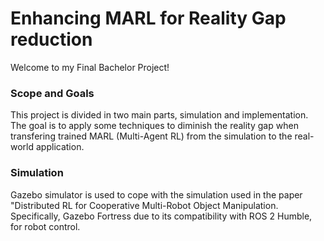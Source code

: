# Enhancing MARL for Reality Gap reduction

Welcome to my Final Bachelor Project!

### Scope and Goals

This project is divided in two main parts, simulation and implementation. The goal is to apply some techniques to diminish the reality gap when transfering trained MARL (Multi-Agent RL) from the simulation to the real-world application.

### Simulation

Gazebo simulator is used to cope with the simulation used in the paper "Distributed RL for Cooperative Multi-Robot Object Manipulation. Specifically, Gazebo Fortress due to its compatibility with ROS 2 Humble, for robot control.

